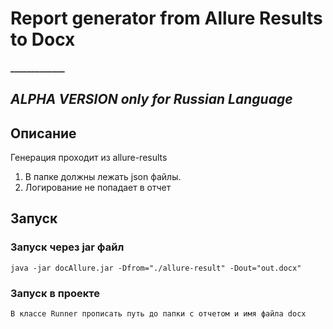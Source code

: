 # Report generator from Allure Results to Docx

#### _____________

## ***ALPHA VERSION only for Russian Language***

## Описание

Генерация проходит из allure-results

1. В папке должны лежать json файлы.
2. Логирование не попадает в отчет

## Запуск

### Запуск через jar файл

```
java -jar docAllure.jar -Dfrom="./allure-result" -Dout="out.docx"
```

### Запуск в проекте

```
В классе Runner прописать путь до папки с отчетом и имя файла docx
```


